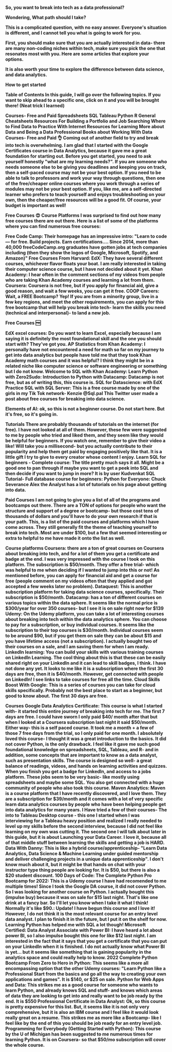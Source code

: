 <b>So, you want to break into tech as a data professional?<b>

<head> Wondering, What path should I take?

This is a complicated question, with no easy answer. Everyone's situation is different, and I cannot tell you what is going to work for you.

  <body>
    
First, you should make sure that you are actually interested in data- there are many non-coding niches within tech, make sure you pick the one that resonates most with you. Here are some articles that explore your options.

It is also worth your time to explore the difference between data science, and data analytics.

<strong> How to get started

Table of Contents
In this guide, I will go over the following topics. If you want to skip ahead to a specific one, click on it and you will be brought there! (Neat trick I learned)

Courses- Free and Paid
Spreadsheets
SQL
Tableau
Python
R
General Cheatsheets
Resources For Building a Portfolio and Job Searching
Where to Find Data to Practice With
Internet Resources for Learning More about Data and Being a Data Professional
Books about Working With Data
Courses- Free and Paid 👌
Coming out of another field to try and break into tech is overwhelming. I am glad that I started with the Google Certificates course in Data Analytics, because it gave me a great foundation for starting out. Before you get started, you need to ask yourself honestly "what are my learning needs?". If you are someone who needs someone else to be giving you deadlines and keeping you on track, then a self-paced course may not be your best option. If you need to be able to talk to professors and work your way through questions, then one of the free/cheaper online courses where you work through a series of modules may not be your best option. If you, like me, are a self-directed learner who prefers to teach yourself and enjoys troubleshooting on your own, then the cheaper/free resources will be a good fit. Of course, your budget is important as well!

Free Courses 😍
Course Platforms
I was surprised to find out how many free courses there are out there. Here is a list of some of the platforms where you can find numerous free courses:

Free Code Camp: Their homepage has an impressive intro: "Learn to code — for free. Build projects. Earn certifications.... Since 2014, more than 40,000 freeCodeCamp.org graduates have gotten jobs at tech companies including (then they show the logos of Google, Microsoft, Spotify, and Amazon)"
Free Courses From Harvard:
EdX: They have several different courses, whichever flavor floats your boat. I am really interested in taking their computer science course, but I have not decided about it yet.
Khan Academy: I hear often in the comment sections of my videos from people who are taking Khan Academy courses and learning a lot from them.
Coursera: Coursera is not free, but if you apply for financial aid, give a good reason, and wait a few weeks, you can get it free.
COOP Careers: Wait, a FREE Bootcamp? Yep! If you are from a minority group, live in a few key regions, and meet the other requirements, you can apply for this free bootcamp that will help you break into tech- learn the skills you need (technical and interpersonal)- to land a new job.

Free Courses 🆓

EdX excel courses: Do you want to learn Excel, especially because I am saying it is definitely the most foundational skill and the one you should start with? They've got you.
AP Statistics from Khan Academy: I personally have not encountered a need for math so far on my journey to get into data analytics but people have told me that they took Khan Academy math courses and it was helpful? I think they might be in a related niche like computer science or software engineering or something but I do not know.
Welcome to SQL with Khan Academy:
Learn Python with Zero2Sudo:
Introduction to Python with Datacamp: Datacamp is not free, but as of writing this, this course is.
SQL for Datascience: with EdX
Practice SQL with SQL Server: This is a free course made by one of the girls in my Tik Tok network- Kenzie @Sql.pal
This Twitter user made a post about free courses for breaking into data science.

Elements of AI: ok, so this is not a beginner course. Do not start here. But it's free, so it's going in.

Tutorials
There are probably thousands of tutorials on the internet (for free). I have not looked at all of them. However, these few were suggested to me by people who tried and liked them, and they seem like they would be helpful for beginners. If you watch one, remember to give their video a like! Will take you a millisecond- but you actually contribute to their popularity and help them get paid by engaging positively like that. It is a little gift I try to give to every creator whose content I enjoy.
Learn SQL for beginners - Complete course: The title pretty much says it all. Might be a good one to pan through if maybe you want to get a peek into SQL and then decide if you want to jump in more? It is by user Kudvenkat
SQL Tutorial- Full database course for beginners:
Python for Everyone: Chuck Severance
Alex the Analyst has a lot of tutorials on his page about getting into data.

Paid Courses
I am not going to give you a list of all of the programs and bootcamps out there. There are a TON of options for people who want the structure and support of a degree or bootcamp- but those cost tens of thousands of dollars and you'll have to do your own research if that is your path. This, is a list of the paid courses and platforms which I have come across. They still generally fit the theme of teaching yourself to break into tech. Most are under $100, but a few that seemed interesting or extra to helpful to me have made it onto the list as well.

Course platforms
Coursera: there are a ton of great courses on Coursera about breaking into tech, and for a lot of them you get a certificate and badge at the end. I was very impressed with the course I took on this platform. The subscription is $50/month. They offer a free trial- which was helpful to me when deciding if I wanted to jump into this or not! As mentioned before, you can apply for financial aid and get a course for free (people comment on my videos often that they applied and got accepted a few weeks later no problem).
Dataquest: This is another subscription platform for taking data science courses, specifically. Their subscription is $50/month.
Datacamp: has a ton of different courses on various topics within the data sphere. It seems like the normal price is $300/year for over 350 courses- but I see it is on sale right now for $139
Udemy: On the Udemy platform, you can take a lot of interesting courses about breaking into tech within the data analytics sphere. You can choose to pay for a subscription, or buy individual courses. It seems like the subscription to their top courses is $30/month. Individual courses seem to be around $90, but if you get them on sale they can be about $15 and you have lifetime access (not a subscription). I actually bought two of their courses on a sale, and I am saving them for when I am ready.
LinkedIn learning: You can build your skills with various training courses on LinkedIn Learning. The cool thing about this is that these can be easily shared right on your LinkedIn and it can lead to skill badges, I think. I have not done any yet. It looks to me like it is a subscription where the first 30 days are free, then it is $40/month. However, get connected with people on LinkedIn! I see links to take courses for free all the time.
Cloud Skills Boost With Google: This is a series of courses you can take for cloud skills specifically. Probably not the best place to start as a beginner, but good to know about. The first 30 days are free.



Courses
Google Data Analytics Certificate: This course is what I started with- it started this entire journey of breaking into tech for me. The first 7 days are free. I could have sworn I only paid $40/ month after that but when I looked at a Coursera subscription last night it said $50/month. Either way- this is a self paced course. It took me a month + a few of those 7 free days from the trial, so I only paid for one month. I absolutely loved this course- I thought it was a great introduction to the basics. It did not cover Python, is the only drawback. I feel like it gave me such good foundational knowledge on spreadsheets, SQL, Tableau, and R- and in addition, some concepts that are important to know as a data analyst, such as presentation skills. The course is designed so well- a great balance of readings, videos, and hands on learning activities and quizzes. When you finish you get a badge for LinkedIn, and access to a jobs platform. These jobs seem to be very basic- like mostly using spreadsheets and maybe some SQL. You also get connected with a huge community of people who also took this course.
Maven Analytics: Maven is a course platform that I have recently discovered, and I love them. They are a subscription for $39/month and it comes with a lot of very specific learn data analytics courses by people who have been helping people get into data analytics for many years. I Have tried a few of their courses- The into to Tableau Desktop course - this one I started when I was interviewing for a Tableau heavy position and realized I really needed to level up my skills before the second interview, because I did not feel like learning on my own was cutting it. The second one I will talk about later in this guide, but it is about Launching your Data Career. I love it, because all of that middle stuff between learning the skills and getting a job is HARD.
Data With Danny: This is like a hybrid course/apprenticeship- "Learn Data Analytics, Data Science & Machine Learning under guided mentorship and deliver challenging projects in a unique data apprenticeship". I don't know much about it, but it might be that hands on chat with your instructor type thing people are looking for. It is $50, but there is also a $20 student discount.
100 Days of Code: The Complete Python Pro Bootcamp for 2022: This is a Udemy course I have had recomended to me multiple times! Since I took the Google DA course, it did not cover Python. So I was looking for another course on Python. I actually bought this (impulse buy) because it was on sale for $15 last night. That's like one drink at a fancy bar. So I'll let you know when I take it what I think! Normally it's like $90.: Update! I have begun this course and I love it! However, I do not think it is the most relevant course for an entry level data analyst. I plan to finish it in the future, but I put it on the shelf for now. Learning Python has helped me with SQL a lot though!
Microsoft Certified: Data Analyst Associate with Power BI: I have heard a lot about power BI, so I also impulse bought this one for like $12 last night. I am interested in the fact that it says that you get a certificate that you can put on your LinkedIn when it is finished. I do not actually know what Power BI is yet... but it seems like something that is gaining popularity in the analytics space and could really help to know.
2022 Complete Python Bootcamp From Zero to Hero in Python: This seems like a more all encompassing option that the other Udemy courses: "Learn Python like a Professional Start from the basics and go all the way to creating your own applications and games". It is $140, or $25 on sale.
Python for Web Apps and Data: This strikes me as a good course for someone who wants to learn Python, and already knows SQL and stuff- and knows which areas of data they are looking to get into and really want to be job ready by the end. It is $550
Professional Certificate in Data Analyst: Ok, so this course is pretty expensive for this list. But, it seems like it is not only very comprehensive, but it is also an IBM course and I feel like it would look really great on a resume. This strikes me as more like a Bootcamp- like I feel like by the end of this you should be job ready for an entry level job.
Programming for Everybody (Getting Started with Python): This course by the U of Michigan has been suggested to me numerous times for learning Python. It is on Coursera- so that $50/mo subscription will cover the whole course.
